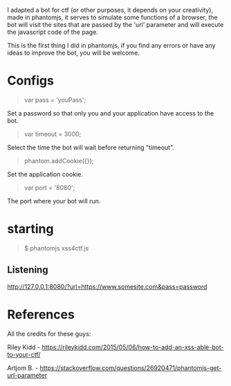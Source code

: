 I adapted a bot for ctf (or other purposes, it depends on your creativity), made in phantomjs, it serves to simulate some functions of a browser, the bot will visit the sites that are passed by the 'url' parameter and will execute the javascript code of the page.

This is the first thing I did in phantomjs, if you find any errors or have any ideas to improve the bot, you will be welcome.

# Configs

> var pass = 'youPass';

Set a password so that only you and your application have access to the bot.

> var timeout = 3000;

Select the time the bot will wait before returning "timeout".

> phantom.addCookie({});

Set the application cookie.

> var port = '8080';

The port where your bot will run.

# starting

>$ phantomjs xss4ctf.js

## Listening

http://127.0.0.1:8080/?url=https://www.somesite.com&pass=password

# References

All the credits for these guys:

Riley Kidd - https://rileykidd.com/2015/05/06/how-to-add-an-xss-able-bot-to-your-ctf/

Artjom B.  - https://stackoverflow.com/questions/26920471/phantomjs-get-url-parameter

